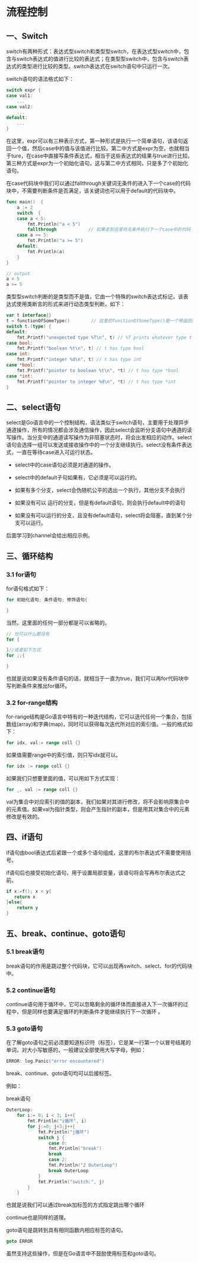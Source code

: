# 流程控制



<extoc></extoc>

## 一、Switch

switch有两种形式：表达式型switch和类型型switch，在表达式型switch中，包含与switch表达式的值进行比较的表达式；在类型型switch中，包含与switch表达式的类型进行比较的类型。switch表达式在switch语句中只运行一次。

switch语句的语法格式如下：

```go
switch expr {
case val1:
    ...
case val2:
    ...
default:
    ...
}
```

在这里，expr可以有三种表示方式，第一种形式是执行一个简单语句，该语句返回一个值，然后case中的值与该值进行比较。第二中方式是expr为空，也就相当于ture，在case中直接写条件表达式，相当于这些表达式的结果与true进行比较。第三种方式是expr为一个初始化语句，这与第二中方式相同，只是多了个初始化语句。

在case代码块中我们可以通过fallthrough关键词无条件的进入下一个case的代码块中，不需要判断条件是否满足，该关键词也可以用于default的代码块中。

```go
func main()  {
    a := 2
    switch  {
    case a < 5:
        fmt.Println("a < 5")
        fallthrough            // 如果走到这里将无条件执行下一个case中的代码
    case a >= 5:
        fmt.Println("a >= 5")
    default:
        fmt.Println(a)
    }
}

// output
a < 5
a >= 5
```

类型型switch判断的是类型而不是值，它由一个特殊的switch表达式标记，该表达式使用类断言的形式来进行动态类型判断，如下：

```go
var t interface{}
t = functionOfSomeType()        // 这里的functionOfSomeType()是一个带返回值的函数，t用来接收这个返回值
switch t.(type) {
default:
    fmt.Printf("unexpected type %T\n", t) // %T prints whatever type t has
case bool:
    fmt.Printf("boolean %t\n", t) // t has type bool
case int:
    fmt.Printf("integer %d\n", t) // t has type int
case *bool:
    fmt.Printf("pointer to boolean %t\n", *t) // t has type *bool
case *int:
    fmt.Printf("pointer to integer %d\n", *t) // t has type *int
}
```

## 二、select语句

select是Go语言中的一个控制结构，语法类似于switch语句，主要用于处理异步通道操作，所有的情况都会涉及通信操作，因此select会监听分支语句中通道的读写操作。当分支中的通道读写操作为非阻塞状态时，将会出发相应的动作。select语句会选择一组可以发送或接收操作中的一个分支继续执行。select没有条件表达式，一直在等待case进入可运行状态。

- select中的case语句必须是对通道的操作。

- select中的default子句如果有，它必须是可以运行的。

- 如果有多个分支，select会伪随机公平的选出一个执行，其他分支不会执行

- 如果没有可以 运行的分支，但是有default语句，则会执行default中的语句

- 如果没有可以运行的分支，且没有default语句，select将会阻塞，直到某个分支可以运行。

后面学习到channel会给出相应示例。

## 三、循环结构

### 3.1 for语句

for语句格式如下：

```go
for 初始化语句; 条件语句; 修饰语句{

}
```

当然，这里面的任何一部分都是可以省略的。

```go
// 也可以什么都没有
for {

}//或者如下方式
for ;;{

}
```

也就是说如果没有条件语句的话，就相当于一直为true，我们可以再for代码块中写判断条件来推出for循环。

### 3.2 for-range结构

for-range结构是Go语言中特有的一种迭代结构，它可以迭代任何一个集合，包括数组(array)和字典(map)，同时可以获得每次迭代所对应的索引值。一般的格式如下：

```go
for idx, val:= range coll {}
```

如果值需要range中的索引值，则只写idx就可以。

```go
for idx := range coll {}
```

如果我们只想要里面的值，可以用如下方式实现：

```go
for _, val := range coll {}
```

val为集合中对应索引的值的副本，我们如果对其进行修改，将不会影响原集合中的元素值。如果val为指针类型，则会产生指针的副本，但是用其对集合中的元素修改是有效的。

## 四、if语句

if语句由bool表达式后紧跟一个或多个语句组成，这里的布尔表达式不需要使用括号。

if语句后也接受初始化语句，用于设置局部变量，该语句将会写再布尔表达式之前。

```go
if x:=f(); x < y{
   return x 
}else{
    return y
}
```

## 五、break、continue、goto语句

### 5.1 break语句

break语句的作用是跳过整个代码块，它可以出现再switch、select、for的代码块中。

### 5.2 continue语句

continue语句用于循环中，它可以忽略剩余的循环体而直接进入下一次循环的过程中，但是同样也要满足循环的判断条件才能继续执行下一次循环 。

### 5.3 goto语句

在了解goto语句之前必须要知道标识符（标签），它是某一行第一个以冒号结尾的单词，对大小写敏感的，一般建议全部使用大写字母，例如：

```go
ERROR: log.Panic("error encountered")
```

break、continue、goto语句均可以后接标签。

例如：

break语句

```go
OuterLoop:
    for i:= 0; i < 3; i++{
        fmt.Println("i循环", i)
        for j:=0; j<3;j++{
            fmt.Println("j循环")
            switch j {
                case 0:
                fmt.Println("break")
                break
                case 2:
                fmt.Println("2 OuterLoop")
                break OuterLoop
            }
            fmt.Println("switch:", j)
        }
    }
```

也就是说我们可以通过break加标签的方式指定跳出哪个循环

continue也是同样的道理。

goto语句是跳转到具有相同函数内相应标签的语句。

```go
goto ERROR
```

虽然支持这些操作，但是在Go语言中不鼓励使用标签和goto语句。
